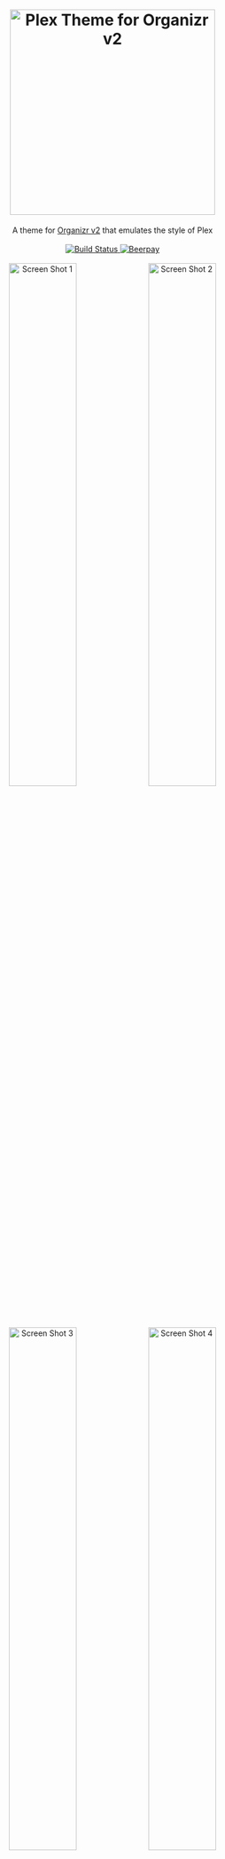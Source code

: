 <h1 align="center">
    <img src="https://raw.githubusercontent.com/Burry/organizr-v2-plex-theme/master/banner.png" width="370px" alt="Plex Theme for Organizr v2" />
</h1>

<p align="center">
    A theme for <a href="https://github.com/causefx/Organizr/tree/v2-develop" target="_blank">Organizr v2</a> that emulates the style of Plex
    <br />
    <br />
    <a href="https://travis-ci.org/Burry/organizr-v2-plex-theme" target="_blank" title="Build Status">
        <img src="https://travis-ci.org/Burry/organizr-v2-plex-theme.svg?branch=master" alt="Build Status" />
    </a>
    <a href="https://beerpay.io/Burry/organizr-v2-plex-theme" target="_blank" title="Beerpay">
        <img src="https://beerpay.io/Burry/organizr-v2-plex-theme/badge.svg?style=flat" alt="Beerpay" />
    </a>
    <br />
    <br />
    <img src="https://raw.githubusercontent.com/Burry/organizr-v2-plex-theme/master/screenshots/1.png" alt="Screen Shot 1" width="49.15%" />
    <img src="https://raw.githubusercontent.com/Burry/organizr-v2-plex-theme/master/screenshots/2.png" alt="Screen Shot 2" width="49.15%" />
    <img src="https://raw.githubusercontent.com/Burry/organizr-v2-plex-theme/master/screenshots/3.png" alt="Screen Shot 3" width="49.15%" />
    <img src="https://raw.githubusercontent.com/Burry/organizr-v2-plex-theme/master/screenshots/4.png" alt="Screen Shot 4" width="49.15%" />
</p>


## Usage
1. [<b style="color: #CC7B19; font-family: 'Open Sans'">Download Plex Theme</b>](https://raw.githubusercontent.com/Burry/organizr-v2-plex-theme/master/css/Plex.css) to Organizr's `/css/themes` directory.
2. Open Organizr Settings > Customize > Appearance > Colors & Themes, select "Plex" from the theme dropdown, and keep the style set to "Dark."
3. Open Organizr Settings > Customize > Appearance > Login Page, and turn on "Minimal Login Screen."
4. Have `iframe`s compensate for Plex Theme's increased top bar padding by choosing one of two options:
    1. *(Recommended)* Use tronyx's custom Organizr v2 Docker image [`tronyx/docker-organizr-v2:plex`](https://hub.docker.com/r/tronyx/docker-organizr-v2/tags) with the fix pre-applied.
    2. Open Organizr's `/js/custom.min.js`, search for the string `h=40`, and change it to `h=60`. Note that this change will be overwritten whenever Organizr pulls a new update.

### Group Icons

Some group icons are provided for your use in [`/images/groups`](https://github.com/Burry/organizr-v2-plex-theme/tree/master/images/groups) to be copied to Organizr's `/plugins/images/groups`.

### *Related:* Open Plex App on iOS

Using Organizr's Settings > Customize > Appearance > Custom JavaScript and [this script](https://gist.github.com/Burry/7f6c2caa9cf645ca511ffefd697b3126), you can redirect all links to Plex while browsing on iOS to the Plex app, complete with functional deep-linking. I cannot find the equivalent scheme to open Plex on Android if it exists.

### Don't Change These

#### Notifications

To ensure that notifications display as intended, keep the default notification style setting "Izi" under Organizr Settings > Customize > Appearance > Notifications.

#### Custom Colors

Changing the placeholder color values in Organizr Settings > Customize > Appearance > Colors & Themes will override Plex Theme's color styles. Deleting custom color values will reverse this.


## Development

- Install [Yarn](https://yarnpkg.com/en/docs/install)
- [Download](https://github.com/Burry/organizr-v2-plex-theme/archive/master.zip) or clone the repository and enter it in a terminal
- Run `yarn` to install development dependencies

#### `yarn build`

Compiles the [Sass](https://sass-lang.com/documentation/file.SASS_REFERENCE.html) source stylesheets in `/sass` into a minified CSS file.

#### `yarn watch`

Runs `yarn build` continuously as changes are detected until exited.

#### `yarn serve`

You must first set the `homepage` value in `package.json` to your Organizr instance's URL. Then `yarn serve` runs `yarn watch` and launches a new [Browsersync](https://browsersync.io) window with the Plex Theme css injected into your Organizr instance every time it is recompiled, so you can see your changes instantly.

#### `yarn imagemin`

Losslessly optimizes all `.svg`, `.png`, `.jpg`, and `.gif` images in the repository with [imagemin](https://github.com/imagemin/imagemin). This will take some time.
